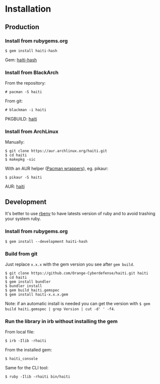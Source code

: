 # Installation

## Production

### Install from rubygems.org

```
$ gem install haiti-hash
```

Gem: [haiti-hash](https://rubygems.org/gems/haiti-hash)

### Install from BlackArch

From the repository:

```
# pacman -S haiti
```

From git:

```
# blackman -i haiti
```

PKGBUILD: [haiti](https://github.com/BlackArch/blackarch/blob/master/packages/haiti/PKGBUILD)

### Install from ArchLinux

Manually:

```
$ git clone https://aur.archlinux.org/haiti.git
$ cd haiti
$ makepkg -sic
```

With an AUR helper ([Pacman wrappers](https://wiki.archlinux.org/index.php/AUR_helpers#Pacman_wrappers)), eg. pikaur:

```
$ pikaur -S haiti
```

AUR: [haiti](https://aur.archlinux.org/packages/haiti/)

## Development

It's better to use [rbenv](https://github.com/rbenv/rbenv) to have latests version of ruby and to avoid trashing your system ruby.

### Install from rubygems.org

```
$ gem install --development haiti-hash
```

### Build from git

Just replace `x.x.x` with the gem version you see after `gem build`.

```
$ git clone https://github.com/Orange-Cyberdefense/haiti.git haiti
$ cd haiti
$ gem install bundler
$ bundler install
$ gem build haiti.gemspec
$ gem install haiti-x.x.x.gem
```

Note: if an automatic install is needed you can get the version with `$ gem build haiti.gemspec | grep Version | cut -d' ' -f4`.

### Run the library in irb without installing the gem

From local file:

```
$ irb -Ilib -rhaiti
```

From the installed gem:

```
$ haiti_console
```

Same for the CLI tool:

```
$ ruby -Ilib -rhaiti bin/haiti
```
